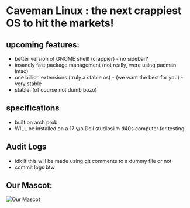 # Caveman Linux : the next crappiest OS to hit the markets!

## upcoming features:
- better version of GNOME shell! (crappier) - no sidebar?
- insanely fast package management (not really, were using pacman lmao) 
- one billion extensions (truly a stable os) - (we want the best for you) - very stable
- stable! (of course not dumb bozo)

## specifications
- built on arch prob
- WILL be installed on a 17 y/o Dell studioslim d40s computer for testing

## Audit Logs
* idk if this will be made using git comments to a dummy file or not
* commit logs btw


## Our Mascot:
![Our Mascot](https://camo.githubusercontent.com/e97bf4eb1e26a47f4266091543f7fb1d8897f8068041d50ea481ea8e817d0262/68747470733a2f2f6d656469612e646973636f72646170702e6e65742f6174746163686d656e74732f3833393635343136383039363031343333362f313038303930343237363532393932323034382f7a49335a715468695f34782e706e673f77696474683d31343032266865696768743d363537 "Our Mascot")
